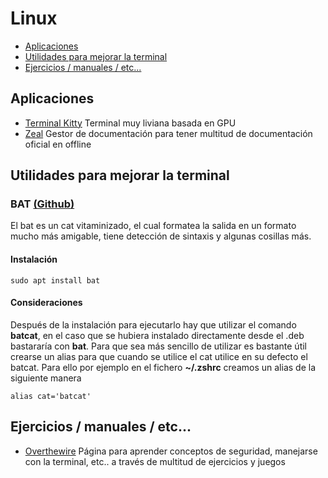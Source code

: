 # Linux

* [Aplicaciones](#aplicaciones)
* [Utilidades para mejorar la terminal](#terminal)
* [Ejercicios / manuales / etc...](#ejercicios)


## <a name="aplicaciones">Aplicaciones</a>
* [Terminal Kitty](https://sw.kovidgoyal.net/kitty/) Terminal muy liviana basada en GPU
* [Zeal](https://zealdocs.org/) Gestor de documentación para tener multitud de documentación oficial en offline

## <a name="terminal">Utilidades para mejorar la terminal<a/>

### BAT [(Github)](https://github.com/sharkdp/bat)
El bat es un cat vitaminizado, el cual formatea la salida en un formato mucho más amigable, tiene detección de sintaxis y algunas cosillas más.

#### Instalación
```
sudo apt install bat
```

#### Consideraciones
Después de la instalación para ejecutarlo hay que utilizar el comando **batcat**, en el caso que se hubiera instalado directamente desde el .deb bastararía con **bat**. Para que sea más sencillo de utilizar es bastante útil crearse un alias para que cuando se utilice el cat utilice en su defecto el batcat. Para ello por ejemplo en el fichero **~/.zshrc** creamos un alias de la siguiente manera
```
alias cat='batcat'
```
  
## <a name="ejercicios">Ejercicios / manuales / etc...</a>
* [Overthewire](https://overthewire.org/wargames/) Página para aprender conceptos de seguridad, manejarse con la terminal, etc.. a través de multitud de ejercicios y juegos

